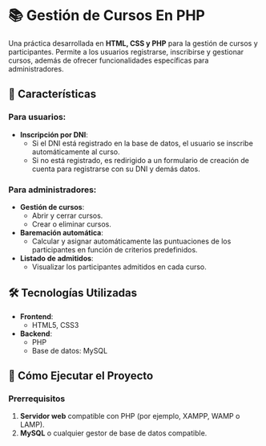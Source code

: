 # 📚 Gestión de Cursos  En PHP

Una práctica desarrollada en **HTML, CSS y PHP** para la gestión de cursos y participantes. Permite a los usuarios registrarse, inscribirse y gestionar cursos, además de ofrecer funcionalidades específicas para administradores.  

## 🌟 Características  

### Para usuarios:  
- **Inscripción por DNI**:  
  - Si el DNI está registrado en la base de datos, el usuario se inscribe automáticamente al curso.  
  - Si no está registrado, es redirigido a un formulario de creación de cuenta para registrarse con su DNI y demás datos.  

### Para administradores:  
- **Gestión de cursos**:  
  - Abrir y cerrar cursos.  
  - Crear o eliminar cursos.  
- **Baremación automática**:  
  - Calcular y asignar automáticamente las puntuaciones de los participantes en función de criterios predefinidos.  
- **Listado de admitidos**:  
  - Visualizar los participantes admitidos en cada curso.  

## 🛠️ Tecnologías Utilizadas  

- **Frontend**:  
  - HTML5, CSS3  
- **Backend**:  
  - PHP  
  - Base de datos: MySQL  

## 🚀 Cómo Ejecutar el Proyecto  

### Prerrequisitos  
1. **Servidor web** compatible con PHP (por ejemplo, XAMPP, WAMP o LAMP).  
2. **MySQL** o cualquier gestor de base de datos compatible.  

